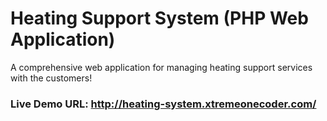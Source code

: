 # Heating Support System (PHP Web Application)
A comprehensive web application for managing heating support services with the customers!

### Live Demo URL: http://heating-system.xtremeonecoder.com/

